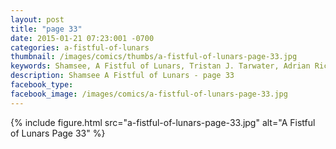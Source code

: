 ```yaml
---
layout: post
title: "page 33"
date: 2015-01-21 07:23:001 -0700
categories: a-fistful-of-lunars
thumbnail: /images/comics/thumbs/a-fistful-of-lunars-page-33.jpg
keywords: Shamsee, A Fistful of Lunars, Tristan J. Tarwater, Adrian Ricker
description: Shamsee A Fistful of Lunars - page 33
facebook_type: 
facebook_image: /images/comics/a-fistful-of-lunars-page-33.jpg
---
```

{% include figure.html src="a-fistful-of-lunars-page-33.jpg" alt="A Fistful of Lunars Page 33" %}